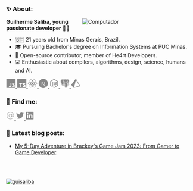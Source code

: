 ### **✨ About:**
<img src="https://raw.githubusercontent.com/MicaelliMedeiros/micaellimedeiros/master/image/computer-illustration.png" min-width="350px" max-width="350px" width="300px" align="right" alt="Computador">

**Guilherme Saliba, young passionate developer** 🧑‍💻

-   🇧🇷  21 years old from Minas Gerais, Brazil. <br>
- 🎓 Pursuing Bachelor's degree on Information Systems at PUC Minas.  <br>
- 💜 Open-source contributor, member of He4rt Developers.  <br>
- 💻 Enthusiastic about compilers, algorithms, design, science, humans and AI.

<a href="https://www.javascript.com" target="_blank" rel="noreferrer noopener">
  <img src="https://raw.githubusercontent.com/0xShapeShifter/dev-story/master/public/images/skills/core/javascript.svg" alt="JavaScript" width="25" height="25" />
</a>
<a href="https://www.typescriptlang.org" target="_blank" rel="noreferrer noopener">
  <img src="https://raw.githubusercontent.com/0xShapeShifter/dev-story/master/public/images/skills/core/typescript.svg" alt="Typescript" width="25" height="25" />
</a>
<a href="https://reactjs.org" target="_blank" rel="noreferrer noopener">
  <img src="https://raw.githubusercontent.com/0xShapeShifter/dev-story/master/public/images/skills/frontend/react.svg" alt="React" width="25" height="25" />
</a>
<a href="https://nextjs.org" target="_blank" rel="noreferrer noopener">
  <img src="https://raw.githubusercontent.com/0xShapeShifter/dev-story/master/public/images/skills/frontend/nextjs.svg" alt="NextJS" width="25" height="25" />
</a>
<a href="https://nodejs.org" target="_blank" rel="noreferrer noopener">
  <img src="https://raw.githubusercontent.com/0xShapeShifter/dev-story/master/public/images/skills/backend/nodejs.svg" alt="NodeJS" width="25" height="25" />
</a>
<a href="https://www.postgresql.org" target="_blank" rel="noreferrer noopener">
  <img src="https://raw.githubusercontent.com/0xShapeShifter/dev-story/master/public/images/skills/backend/postgresql.svg" alt="PostgreSQL" width="25" height="25" />
</a>
<a href="http://prisma.io" target="_blank" rel="noreferrer noopener">
  <img src="https://raw.githubusercontent.com/0xShapeShifter/dev-story/master/public/images/skills/backend/prisma.svg" alt="Prisma" width="25" height="25" />
</a>

### **💌 Find me:**
<a href="mailto:salibagui19@gmail.com" target="_blank" rel="noreferrer noopener">
  <img src="https://raw.githubusercontent.com/0xShapeShifter/dev-story/master/public/images/socials/at.svg" alt="Email" width="22" height="22" />
</a>
<a href="https://twitter.com/guisaliba1" target="_blank" rel="noreferrer noopener">
  <img src="https://raw.githubusercontent.com/0xShapeShifter/dev-story/master/public/images/socials/twitter.svg" alt="Twitter" width="22" height="22" />
</a>
<a href="https://www.linkedin.com/in/guisaliba" target="_blank" rel="noreferrer noopener">
  <img src="https://raw.githubusercontent.com/0xShapeShifter/dev-story/master/public/images/socials/linkedin.svg" alt="LinkedIn" width="22" height="22" />
</a>  

### **📕 Latest blog posts:**
<!-- BLOG:START -->
- [My 5-Day Adventure in Brackey's Game Jam 2023: From Gamer to Game Developer](https://dev.to/guisaliba/my-5-day-adventure-in-brackeys-game-jam-2023-from-gamer-to-game-developer-3d21)
<!-- BLOG:END -->

<br>
<br>

[![guisaliba](https://github-readme-stats.vercel.app/api/top-langs/?username=guisaliba&layout=compact&theme=tokyonight&hide=html,css&show_icons=true)](https://github.com/anuraghazra/github-readme-stats)
